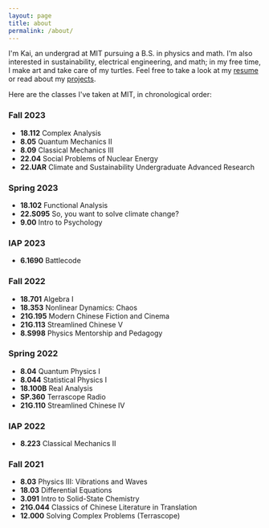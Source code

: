 ```yaml
---
layout: page
title: about
permalink: /about/
---
```


I'm Kai, an undergrad at MIT pursuing a B.S. in physics and math. I'm also interested in sustainability, electrical engineering, and math; in my free time, I make art and take care of my turtles. Feel free to take a look at my [resume](https://tidalove.github.io/files/VAN_BRUNT_Kai_2023_(4).pdf) or read about my [projects](https://tidalove.github.io/archive/).

Here are the classes I've taken at MIT, in chronological order:

### Fall 2023
- **18.112** Complex Analysis
- **8.05** Quantum Mechanics II
- **8.09** Classical Mechanics III
- **22.04** Social Problems of Nuclear Energy
- **22.UAR** Climate and Sustainability Undergraduate Advanced Research

### Spring 2023
- **18.102** Functional Analysis
- **22.S095** So, you want to solve climate change?
- **9.00** Intro to Psychology

### IAP 2023
- **6.1690** Battlecode

### Fall 2022
- **18.701** Algebra I
- **18.353** Nonlinear Dynamics: Chaos
- **21G.195** Modern Chinese Fiction and Cinema
- **21G.113** Streamlined Chinese V
- **8.S998** Physics Mentorship and Pedagogy

### Spring 2022
- **8.04** Quantum Physics I
- **8.044** Statistical Physics I
- **18.100B** Real Analysis
- **SP.360** Terrascope Radio
- **21G.110** Streamlined Chinese IV

### IAP 2022
- **8.223** Classical Mechanics II

### Fall 2021
- **8.03** Physics III: Vibrations and Waves
- **18.03** Differential Equations
- **3.091** Intro to Solid-State Chemistry
- **21G.044** Classics of Chinese Literature in Translation
- **12.000** Solving Complex Problems (Terrascope)
